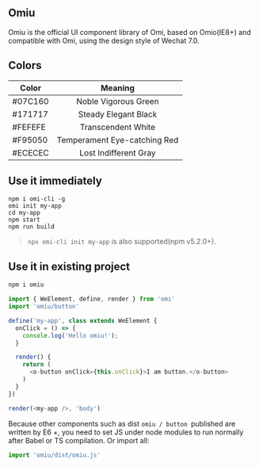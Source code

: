 ## Omiu 

Omiu is the official UI component library of Omi, based on Omio(IE8+) and compatible with Omi, using the design style of Wechat 7.0.

## Colors

|  **Color**  | **Meaning**  |
| ------------- |:-------------:|
| #07C160  | Noble Vigorous Green | 
| #171717  | Steady Elegant Black |   
| #FEFEFE  | Transcendent White |   
| #F95050  | Temperament Eye-catching Red |   
| #ECECEC  | Lost Indifferent Gray |   


## Use it immediately

```
npm i omi-cli -g             
omi init my-app   
cd my-app           
npm start                     
npm run build    
```

> `npx omi-cli init my-app` is also supported(npm v5.2.0+).

## Use it in existing project

```js
npm i omiu
```

```js
import { WeElement, define, render } from 'omi'
import 'omiu/button'

define('my-app', class extends WeElement {
  onClick = () => {
    console.log('Hello omiu!');
  }

  render() {
    return (
      <o-button onClick={this.onClick}>I am button.</o-button>
    )
  }
})

render(<my-app />, 'body')
```

Because other components such as dist `omiu / button `published are written by E6 +, you need to set JS under node modules to run normally after Babel or TS compilation. Or import all:

```js
import 'omiu/dist/omiu.js'
```

